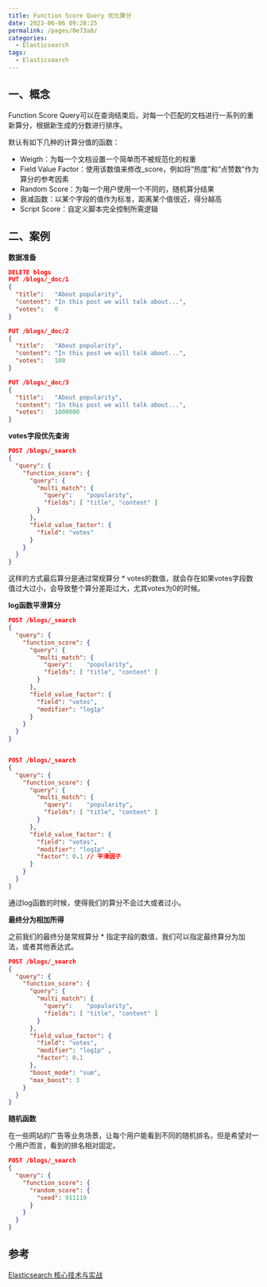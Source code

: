 ```yaml
---
title: Function Score Query 优化算分
date: 2023-06-06 09:28:25
permalink: /pages/0e73a8/
categories:
  - Elasticsearch
tags:
  - Elasticsearch
---
```

## 一、概念

Function Score Query可以在查询结束后，对每一个匹配的文档进行一系列的重新算分，根据新生成的分数进行排序。

默认有如下几种的计算分值的函数：

- Weigth：为每一个文档设置一个简单而不被规范化的权重
- Field Value Factor：使用该数值来修改_score，例如将“热度”和“点赞数”作为算分的参考因素
- Random Score：为每一个用户使用一个不同的，随机算分结果
- 衰减函数：以某个字段的值作为标准，距离某个值很近，得分越高
- Script Score：自定义脚本完全控制所需逻辑

## 二、案例

**数据准备**

```json
DELETE blogs
PUT /blogs/_doc/1
{
  "title":   "About popularity",
  "content": "In this post we will talk about...",
  "votes":   0
}

PUT /blogs/_doc/2
{
  "title":   "About popularity",
  "content": "In this post we will talk about...",
  "votes":   100
}

PUT /blogs/_doc/3
{
  "title":   "About popularity",
  "content": "In this post we will talk about...",
  "votes":   1000000
}
```

**votes字段优先查询**

```json
POST /blogs/_search
{
  "query": {
    "function_score": {
      "query": {
        "multi_match": {
          "query":    "popularity",
          "fields": [ "title", "content" ]
        }
      },
      "field_value_factor": {
        "field": "votes"
      }
    }
  }
}
```

这样的方式最后算分是通过常规算分 * votes的数值，就会存在如果votes字段数值过大过小，会导致整个算分差距过大，尤其votes为0的时候。

**log函数平滑算分**

```json
POST /blogs/_search
{
  "query": {
    "function_score": {
      "query": {
        "multi_match": {
          "query":    "popularity",
          "fields": [ "title", "content" ]
        }
      },
      "field_value_factor": {
        "field": "votes",
        "modifier": "log1p"
      }
    }
  }
}


POST /blogs/_search
{
  "query": {
    "function_score": {
      "query": {
        "multi_match": {
          "query":    "popularity",
          "fields": [ "title", "content" ]
        }
      },
      "field_value_factor": {
        "field": "votes",
        "modifier": "log1p" ,
        "factor": 0.1 // 平滑因子
      }
    }
  }
}
```

通过log函数的时候，使得我们的算分不会过大或者过小。

**最终分为相加所得**

之前我们的最终分是常规算分 * 指定字段的数值，我们可以指定最终算分为加法，或者其他表达式。

```json
POST /blogs/_search
{
  "query": {
    "function_score": {
      "query": {
        "multi_match": {
          "query":    "popularity",
          "fields": [ "title", "content" ]
        }
      },
      "field_value_factor": {
        "field": "votes",
        "modifier": "log1p" ,
        "factor": 0.1
      },
      "boost_mode": "sum",
      "max_boost": 3
    }
  }
}
```

**随机函数**

在一些网站的广告等业务场景，让每个用户能看到不同的随机排名，但是希望对一个用户而言，看到的排名相对固定。

```json
POST /blogs/_search
{
  "query": {
    "function_score": {
      "random_score": {
        "seed": 911119
      }
    }
  }
}
```

## 参考

[Elasticsearch 核心技术与实战](https://time.geekbang.org/course/intro/100030501?tab=catalog)